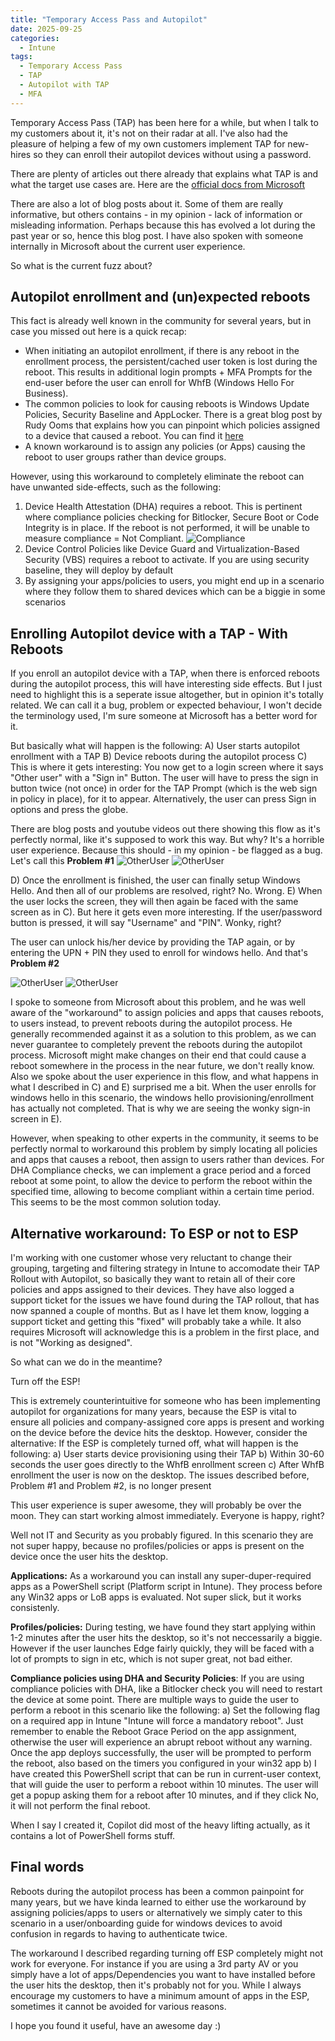 ```yaml
---
title: "Temporary Access Pass and Autopilot"
date: 2025-09-25
categories:
  - Intune
tags:
  - Temporary Access Pass
  - TAP
  - Autopilot with TAP
  - MFA
---
```


Temporary Access Pass (TAP) has been here for a while, but when I talk to my customers about it, it's not on their radar at all. I've also had the pleasure of helping a few of my own customers implement TAP for new-hires so they can enroll their autopilot devices without using a password.

There are plenty of articles out there already that explains what TAP is and what the target use cases are. Here are the [official docs from Microsoft](https://learn.microsoft.com/en-us/entra/identity/authentication/howto-authentication-temporary-access-pass)

There are also a lot of blog posts about it. Some of them are really informative, but others contains - in my opinion - lack of information or misleading information. Perhaps because this has evolved a lot during the past year or so, hence this blog post. I have also spoken with someone internally in Microsoft about the current user experience.

So what is the current fuzz about?

## Autopilot enrollment and (un)expected reboots

This fact is already well known in the community for several years, but in case you missed out here is a quick recap:

* When initiating an autopilot enrollment, if there is any reboot in the enrollment process, the persistent/cached user token is lost during the reboot. This results in additional login prompts + MFA Prompts for the end-user before the user can enroll for WhfB (Windows Hello For Business).
* The common policies to look for causing reboots is Windows Update Policies, Security Baseline and AppLocker. There is a great blog post by Rudy Ooms that explains how you can pinpoint which policies assigned to a device that caused a reboot. You can find it [here](https://patchmypc.com/blog/autopilot-unexpected-reboot-what-really-triggers-a-device-restart-and-how-to-fix-it/)
* A known workaround is to assign any policies (or Apps) causing the reboot to user groups rather than device groups.

However, using this workaround to completely eliminate the reboot can have unwanted side-effects, such as the following:

1) Device Health Attestation (DHA) requires a reboot. This is pertinent where compliance policies checking for Bitlocker, Secure Boot or Code Integrity is in place. If the reboot is not performed, it will be unable to measure compliance = Not Compliant.
![Compliance](/assets/images/2025-09-26-TAP-And-Autopilot/DHA-Bitlocker.png?raw=true "Compliance Policy DHA")
2) Device Control Policies like Device Guard and Virtualization-Based Security (VBS) requires a reboot to activate. If you are using security baseline, they will deploy by default
3) By assigning your apps/policies to users, you might end up in a scenario where they follow them to shared devices which can be a biggie in some scenarios

## Enrolling Autopilot device with a TAP - With Reboots

If you enroll an autopilot device with a TAP, when there is enforced reboots during the autopilot process, this will have interesting side effects. But I just need to highlight this is a seperate issue altogether, but in opinion it's totally related. We can call it a bug, problem or expected behaviour, I won't decide the terminology used, I'm sure someone at Microsoft has a better word for it.

But basically what will happen is the following:
A) User starts autopilot enrollment with a TAP
B) Device reboots during the autopilot process
C) This is where it gets interesting: You now get to a login screen where it says "Other user" with a "Sign in" Button. The user will have to press the sign in button twice (not once) in order for the TAP Prompt (which is the web sign in policy in place), for it to appear. Alternatively, the user can press Sign in options and press the globe.

There are blog posts and youtube videos out there showing this flow as it's perfectly normal, like it's supposed to work this way. But why? It's a horrible user experience. Because this should - in my opinion - be flagged as a bug. Let's call this **Problem #1**
![OtherUser](/assets/images/2025-09-26-TAP-And-Autopilot/OtherUser-1.png?raw=true "Other User - Sign in screen")
![OtherUser](/assets/images/2025-09-26-TAP-And-Autopilot/OtherUser-2.png?raw=true "Other User - Sign in screen")

D) Once the enrollment is finished, the user can finally setup Windows Hello. And then all of our problems are resolved, right? No. Wrong.
E) When the user locks the screen, they will then again be faced with the same screen as in C). But here it gets even more interesting. If the user/password button is pressed, it will say "Username" and "PIN". Wonky, right?

The user can unlock his/her device by providing the TAP again, or by entering the UPN + PIN they used to enroll for windows hello. And that's **Problem #2**

![OtherUser](/assets/images/2025-09-26-TAP-And-Autopilot/OtherUser-LockScreen-1.png?raw=true "Other User - Lockscreen")
![OtherUser](/assets/images/2025-09-26-TAP-And-Autopilot/OtherUser-LockScreen-2.png?raw=true "Other User - Lockscreen")

I spoke to someone from Microsoft about this problem, and he was well aware of the "workaround" to assign policies and apps that causes reboots, to users instead, to prevent reboots during the autopilot process. He generally recommended against it as a solution to this problem, as we can never guarantee to completely prevent the reboots during the autopilot process. Microsoft might make changes on their end that could cause a reboot somewhere in the process in the near future, we don't really know. Also we spoke about the user experience in this flow, and what happens in what I described in C) and E) surprised me a bit. When the user enrolls for windows hello in this scenario, the windows hello provisioning/enrollment has actually not completed. That is why we are seeing the wonky sign-in screen in E).

However, when speaking to other experts in the community, it seems to be perfectly normal to workaround this problem by simply locating all policies and apps that causes a reboot, then assign to users rather than devices. For DHA Compliance checks, we can implement a grace period and a forced reboot at some point, to allow the device to perform the reboot within the specified time, allowing to become compliant within a certain time period. This seems to be the most common solution today.

## Alternative workaround: To ESP or not to ESP

I'm working with one customer whose very reluctant to change their grouping, targeting and filtering strategy in Intune to accomodate their TAP Rollout with Autopilot, so basically they want to retain all of their core policies and apps assigned to their devices. They have also logged a support ticket for the issues we have found during the TAP rollout, that has now spanned a couple of months. But as I have let them know, logging a support ticket and getting this "fixed" will probably take a while. It also requires Microsoft will acknowledge this is a problem in the first place, and is not "Working as designed".

So what can we do in the meantime?

Turn off the ESP!

This is extremely counterintuitive for someone who has been implementing autopilot for organizations for many years, because the ESP is vital to ensure all policies and company-assigned core apps is present and working on the device before the device hits the desktop. However, consider the alternative:
If the ESP is completely turned off, what will happen is the following:
a) User starts device provisioning using their TAP
b) Within 30-60 seconds the user goes directly to the WhfB enrollment screen
c) After WhfB enrollment the user is now on the desktop. The issues described before, Problem #1 and Problem #2, is no longer present

This user experience is super awesome, they will probably be over the moon. They can start working almost immediately. Everyone is happy, right?

Well not IT and Security as you probably figured. In this scenario they are not super happy, because no profiles/policies or apps is present on the device once the user hits the desktop.

**Applications:** As a workaround you can install any super-duper-required apps as a PowerShell script (Platform script in Intune). They process before any Win32 apps or LoB apps is evaluated. Not super slick, but it works consistenly.

**Profiles/policies:** During testing, we have found they start applying within 1-2 minutes after the user hits the desktop, so it's not neccessarily a biggie. However if the user launches Edge fairly quickly, they will be faced with a lot of prompts to sign in etc, which is not super great, not bad either.

**Compliance policies using DHA and Security Policies**: If you are using compliance policies with DHA, like a Bitlocker check you will need to restart the device at some point. There are multiple ways to guide the user to perform a reboot in this scenario like the following:
a) Set the following flag on a required app in Intune "Intune will force a mandatory reboot". Just remember to enable the Reboot Grace Period on the app assignment, otherwise the user will experience an abrupt reboot without any warning. Once the app deploys successfully, the user will be prompted to perform the reboot, also based on the timers you configured in your win32 app
b) I have created this PowerShell script that can be run in current-user context, that will guide the user to perform a reboot within 10 minutes. The user will get a popup asking them for a reboot after 10 minutes, and if they click No, it will not perform the final reboot. 

When I say I created it, Copilot did most of the heavy lifting actually, as it contains a lot of PowerShell forms stuff.

## Final words

Reboots during the autopilot process has been a common painpoint for many years, but we have kinda learned to either use the workaround by assigning policies/apps to users or alternatively we simply cater to this scenario in a user/onboarding guide for windows devices to avoid confusion in regards to having to authenticate twice. 

The workaround I described regarding turning off ESP completely might not work for everyone. For instance if you are using a 3rd party AV or you simply have a lot of apps/Dependencies you want to have installed before the user hits the desktop, then it's probably not for you. While I always encourage my customers to have a minimum amount of apps in the ESP, sometimes it cannot be avoided for various reasons.

I hope you found it useful, have an awesome day :)

